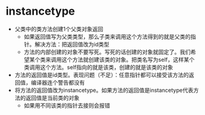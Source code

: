 # instancetype

* 父类中的类方法创建1个父类对象返回
  * 如果返回值写为父类类型，那么子类来调用这个方法得到的就是父类的指针。解决方法：把返回值改为id类型
  * 方法的内部创建的对象不要写死。写死的话创建的对象就固定了。我们希望某个类来调用这个方法就创建该类的对象。把类名写为self，这样某个类调用这个方法。self指向的就是该类，创建的就是该类的对象
* 方法的返回值是id类型。表现问题（不足）：任意指针都可以接受该方法的返回值，编译器连个警告都没有
* 将方法的返回值改为instancetype。如果方法的返回值是instancetype代表方法的返回值是当前类的对象
  * 如果用不同该类的指针去接则会报错



